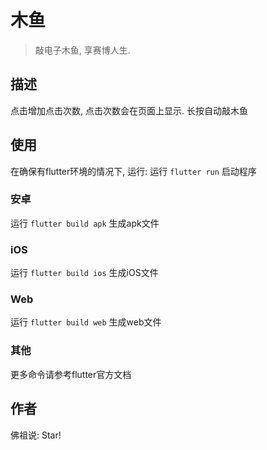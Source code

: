 # 木鱼

> 敲电子木鱼, 享赛博人生.

## 描述

点击增加点击次数, 点击次数会在页面上显示.
长按自动敲木鱼

## 使用

在确保有flutter环境的情况下, 运行:
运行 `flutter run` 启动程序

### 安卓
运行 `flutter build apk` 生成apk文件

### iOS
运行 `flutter build ios` 生成iOS文件

### Web
运行 `flutter build web` 生成web文件

### 其他
更多命令请参考flutter官方文档

## 作者
佛祖说: Star! 